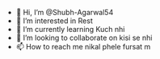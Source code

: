 - 👋 Hi, I’m @Shubh-Agarwal54
- 👀 I’m interested in Rest
- 🌱 I’m currently learning Kuch nhi
- 💞️ I’m looking to collaborate on kisi se nhi
- 📫 How to reach me nikal phele fursat m

<!---
Shubh-Agarwal54/Shubh-Agarwal54 is a ✨ special ✨ repository because its `README.md` (this file) appears on your GitHub profile.
You can click the Preview link to take a look at your changes.
--->
